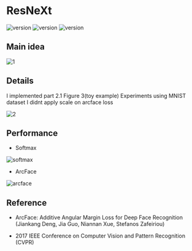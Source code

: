 # ResNeXt

![version](https://img.shields.io/badge/CUDA-11.1-brightgreen) ![version](https://img.shields.io/badge/cuDNN-8.1.0-blue) ![version](https://img.shields.io/badge/pytorch-1.9.0-orange)



## Main idea
![1](https://user-images.githubusercontent.com/87002037/128664968-c7c7973d-af17-4c10-9daa-4e6b0f55a103.PNG)



## Details
I implemented part 2.1 Figure 3(toy example) Experiments using MNIST dataset
I didnt apply scale on arcface loss

![2](https://user-images.githubusercontent.com/87002037/128664977-b0b250c1-d23f-4e1d-841f-ec85869c5250.PNG)


## Performance
* Softmax

![softmax](https://user-images.githubusercontent.com/87002037/128665190-15e2c37f-9017-460e-88de-643d71ab6de5.PNG)


* ArcFace

![arcface](https://user-images.githubusercontent.com/87002037/128665171-ed1f0d1a-92a7-4b78-a63b-1e2b4db4e946.PNG)


## Reference

* ArcFace: Additive Angular Margin Loss for Deep Face Recognition (Jiankang Deng, Jia Guo, Niannan Xue, Stefanos Zafeiriou)

- 2017 IEEE Conference on Computer Vision and Pattern Recognition (CVPR)
